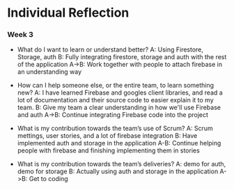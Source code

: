# Individual Reflection

### Week 3

-   What do I want to learn or understand better?
    A: Using Firestore, Storage, auth
    B: Fully integrating firestore, storage and auth with the rest of the application
    A->B: Work together with people to attach firebase in an understanding way

-   How can I help someone else, or the entire team, to learn something new?
    A: I have learned Firebase and googles client libraries, and read a lot of documentation and their source code to easier explain it to my team.
    B: Give my team a clear understanding in how we'll use Firebase and auth
    A->B: Continue integrating Firebase code into the project

-   What is my contribution towards the team’s use of Scrum?
    A: Scrum mettings, user stories, and a lot of firebase integration
    B: Have implemented auth and storage in the application
    A-B: Continue helping people with firebase and finishing implementing them in stories

-   What is my contribution towards the team’s deliveries?
    A: demo for auth, demo for storage
    B: Actually using auth and storage in the application
    A->B: Get to coding
